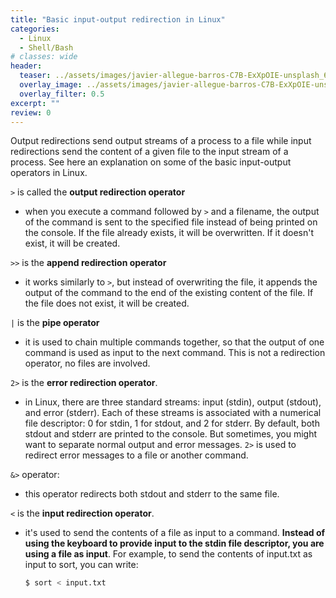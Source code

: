 ```yaml
---
title: "Basic input-output redirection in Linux"
categories:
  - Linux
  - Shell/Bash
# classes: wide
header:
  teaser: ../assets/images/javier-allegue-barros-C7B-ExXpOIE-unsplash_640x430.jpg
  overlay_image: ../assets/images/javier-allegue-barros-C7B-ExXpOIE-unsplash_5434x3623.jpg
  overlay_filter: 0.5
excerpt: ""
review: 0
---
```

Output redirections send output streams of a process to a file while input redirections send the content of a given file to the input stream of a process. See here an explanation on some of the basic input-output operators in Linux. 

`>` is called the **output redirection operator** 
  - when you execute a command followed by `>` and a filename, the output of the command is sent to the specified file instead of being printed on the console. If the file already exists, it will be overwritten. If it doesn't exist, it will be created.  
  
`>>` is the **append redirection operator**
  -  it works similarly to `>`, but instead of overwriting the file, it appends the output of the command to the end of the existing content of the file. If the file does not exist, it will be created.  
  
`|` is the **pipe operator** 
  - it is used to chain multiple commands together, so that the output of one command is used as input to the next command. This is not a redirection operator, no files are involved.
  
`2>` is the **error redirection operator**. 
  - in Linux, there are three standard streams: input (stdin), output (stdout), and error (stderr). Each of these streams is associated with a numerical file descriptor: 0 for stdin, 1 for stdout, and 2 for stderr. By default, both stdout and stderr are printed to the console. But sometimes, you might want to separate normal output and error messages. `2>` is used to redirect error messages to a file or another command. 
  
`&>` operator:
  - this operator redirects both stdout and stderr to the same file.  
   
`<` is the **input redirection operator**. 
  - it's used to send the contents of a file as input to a command. **Instead of using the keyboard to provide input to the stdin file descriptor, you are using a file as input**. For example, to send the contents of input.txt as input to sort, you can write: 
    ```bash 
    $ sort < input.txt
    ```
